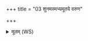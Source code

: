+++
title = "03 शुनमस्मभ्यमूतये वरुण"

+++
<details><summary>मूलम् (WS)</summary>

शुनमस्मभ्यमूतये वरुण मित्रार्यमन् ।  
शर्म यच्छाथ सप्रथ आदित्यासो यदीमहे अति द्विषः ॥ ४ ॥
</details>